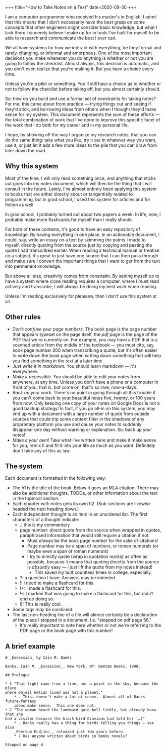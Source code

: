+++
title="How to Take Notes on a Text"
date=2020-09-30
+++

I am a computer programmer who received his master's in English.  I admit that this means that I don't necessarily have the best grasp on some concepts that other engineers might consider basic knowledge, but what I lack there I sincerely believe I make up for in tools I've built for myself to be able to research and communicate the best I ever can.

We all have systems for how we interact with everything, be they formal and rarely-changing, or informal and amorphous.  One of the most important decisions you make whenever you do anything is whether or not you are going to follow the checklist.  Almost always, this decision is automatic, and you don't even realize that you're making it.  But you have a choice every time.

Unless you're a pilot or something.  You'll still have a choice as to whether or not to follow the checklist before taking off, but you almost certainly should.

So:  how do you build and use a formal set of constraints for taking notes?  For me, this came about from practice — trying things out and seeing if they'd stick, and borrowing ideas from others when I thought they'd make sense for my system.  This document represents the sum of these efforts — the total combination of work that I've done to improve this specific facet of the work that I do both for my career and in my personal life.

I hope, by showing off the way I organize my research notes, that you can do the same thing:  take what you like, try it out in whatever way you want, use it, or just let it add a few more ideas to the pile that you can draw from later down the road.

## Why this system

Most of the time, I will only read something once, and anything that sticks out goes into my notes document, which will then be the thing that I will consult in the future.  Lately, I've almost entirely been applying this system to books that are either directly about or tangentially related to programming, but in grad school, I used this system for articles and for fiction as well.

In grad school, I probably turned out about two papers a week.  In life, now, I probably make more flashcards for myself than I really should.

For both of these contexts, it's good to have an easy repository of knowledge.  By having everything in one place, in an actionable document, I could, say, write an essay on a text by skimming the points I made to myself, directly quoting from the source just by copying and pasting the quote I had transcribed earlier.  When reading a technical manual or treatise on a subject, it's great to just have one source that I can then pass through and make sure I convert the important things that I want to get from the text into permanent knowledge.

But above all else, creativity comes from constraint.  By setting myself up to have a system where close reading requires a computer, where I _must_ read actively and transcribe, I will always be doing my best work when reading.

Unless I'm reading exclusively for pleasure, then I don't use this system at all.

## Other rules

* *Don't confuse your page numbers.* The book page is the page number that appears typeset on the page itself, the *pdf page* is the page of the PDF that we're currently on.  For example, you may have a PDF that is a scanned article from the middle of the textbook — you must cite, say, book page number 200 when transcribing a quote, but it's often easier to write down the book page when writing down something that will help you find something in the text at a later time.
* *Just write it in markdown.*  You should learn markdown — it's everywhere.
* *Make it accessible.*  You should be able to edit your notes from anywhere, at any time.  Unless you don't have a phone or a computer in front of you, that is, but come on, that's so rare, now-a-days.
* *Back up your work.*  There's no point in going through all this trouble if you can't come back to your beautiful notes five, twenty, or 100 years from now.  Only keeping one copy of your notes on Google Docs is not a good backup strategy!  In fact, if you go all-in on this system, you may end up with a document with a large number of quote from outside sources that could trip some content filter in the shadows of any proprietary platform you use and cause your notes to suddenly disappear one day without warning or explanation.  So:  back up your notes!
* *Make it your own!*  Take what I've written here and make it make sense for you; remix it and fit it into your life as much as you want.  Definitely don't take any of this as law.

## The system

Each document is formatted in the following way:

* The h1 is the title of the book.  Below it goes an MLA citation.  There may also be additional thoughts, TODOs, or other information about the text in the topmost section.
* Each chapter with notes gets its own h2.  (Sub-sections are likewise headed the next heading down.)
* Each independent thought is an item in an unordered list. The first characters of a thought indicate:
    * .: this is my commentary
    * page number: direct quote from the source when wrapped in quotes, paraphrased information that would still require a citation if not.
        * Must _always_ be the book page number for the sake of citations!
        * Page number may be a span of numbers, or roman numerals (or maybe even a span of roman numerals)
        * I try to directly quote (wrap in quotation marks) as often as possible, because it means that quoting directly from the source is _absurdly_ easy — I just lift the quote from my notes instead!
            * This saved my butt countless times in college, especially.
    * ?: a question I have.  Answers may be indented.
    * !: I need to make a flashcard for this.
    * !+: I made a flashcard for this.
    * !-: I marked that was going to make a flashcard for this, but didn't end up doing so.
    * !!! This is really cool.
* Some tags _may_ be combined.
* The last non-heading line of a file will almost certainly be a declaration of the place I stopped in a document, i.e. "stopped on pdf page 56."
    * It's really important to note here whether or not we're referring to the PDF page or the book page with this number!

## A brief example

```
# _Excession_ by Iain M. Banks

Banks, Iain M. _Excession_. New York, NY: Bantam Books, 1998.

## Prologue

* 1 "That light came from a line, not a point in the sky, because the place
where Dajeil Gelian lived was not a planet."
    * . This… doesn't make a lot of sense.  Almost all of Banks' future-fantasy
    ideas make sense.  This one does not.
* 2 "The woman heard the landward gate-bell tinkle, but already knew that she
had a visitor because the black bird Gravious had told her […]"
    * . Banks really has a thing for birds telling you things — see also
    _Feersum Endjinn_, released just two years before.
    * ? Has anyone written about birds in Banks novels?

Stopped on page 4
```
